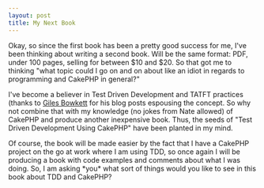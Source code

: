 ```yaml
--- 
layout: post
title: My Next Book
---
```

<p>Okay, so since the first book has been a pretty good success for me, I've been thinking about writing a second book.  Will be the same format:  PDF, under 100 pages, selling for between $10 and $20.  So that got me to thinking "what topic could I go on and on about like an idiot in regards to programming and CakePHP in general?"</p>
<p>
I've become a believer in Test Driven Development and TATFT practices (thanks to <a href="http://gilesbowkett.blogspot.com/2009/05/one-way-to-escape-cargo-cult.html">Giles Bowkett</a> for his blog posts espousing the concept.  So why not combine that with my knowledge (no jokes from Nate allowed) of CakePHP and produce another inexpensive book.  Thus, the seeds of "Test Driven Development Using CakePHP" have been planted in my mind.
</p>
<p>
Of course, the book will be made easier by the fact that I have a CakePHP project on the go at work where I am using TDD, so once again I will be producing a book with code examples and comments about what I was doing.  So, I am asking *you* what sort of things would you like to see in this book about TDD and CakePHP?
</p>
